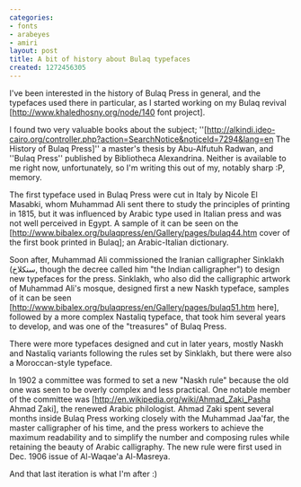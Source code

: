 ```yaml
---
categories:
- fonts
- arabeyes
- amiri
layout: post
title: A bit of history about Bulaq typefaces
created: 1272456305
---
```

I've been interested in the history of Bulaq Press in general, and the typefaces used there in particular, as I started working on my Bulaq revival [http://www.khaledhosny.org/node/140 font project].

I found two very valuable books about the subject; ''[http://alkindi.ideo-cairo.org/controller.php?action=SearchNotice&noticeId=7294&lang=en The History of Bulaq Press]'' a master's thesis by Abu-Alfutuh Radwan, and ''Bulaq Press'' published by Bibliotheca Alexandrina. Neither is available to me right now, unfortunately, so I'm writing this out of my, notably sharp :P, memory.

The first typeface used in Bulaq Press were cut in Italy by Nicole El Masabki, whom Muhammad Ali sent there to study the principles of printing in 1815, but it was influenced by Arabic type used in Italian press and was not well perceived in Egypt. A sample of it can be seen on the [http://www.bibalex.org/bulaqpress/en/Gallery/pages/bulaq44.htm cover of the first book printed in Bulaq]; an Arabic-Italian dictionary.

Soon after, Muhammad Ali commissioned the Iranian calligrapher Sinklakh (سنكلاخ, though the decree called him "the Indian calligrapher") to design new typefaces for the press. Sinklakh, who also did the calligraphic artwork of Muhammad Ali's mosque, designed first a new Naskh typeface, samples of it can be seen [http://www.bibalex.org/bulaqpress/en/Gallery/pages/bulaq51.htm here], followed by a more complex Nastaliq typeface, that took him several years to develop, and was one of the "treasures" of Bulaq Press.

There were more typefaces designed and cut in later years, mostly Naskh and Nastaliq variants following the rules set by Sinklakh, but there were also a Moroccan-style typeface.

In 1902 a committee was formed to set a new "Naskh rule" because the old one was seen to be overly complex and less practical. One notable member of the committee was [http://en.wikipedia.org/wiki/Ahmad_Zaki_Pasha Ahmad Zaki], the renewed Arabic philologist. Ahmad Zaki spent several months inside Bulaq Press working closely with the Muhammad Jaa'far, the master calligrapher of his time, and the press workers to achieve the maximum readability and to simplify the number and composing rules while retaining the beauty of Arabic calligraphy. The new rule were first used in Dec. 1906 issue of Al-Waqae'a Al-Masreya.

And that last iteration is what I'm after :)
